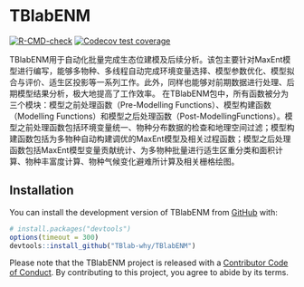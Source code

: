 
<!-- README.md is generated from README.Rmd. Please edit that file -->

# TBlabENM

<!-- badges: start -->

[![R-CMD-check](https://github.com/TBlab-why/TBlabENM/actions/workflows/R-CMD-check.yaml/badge.svg)](https://github.com/TBlab-why/TBlabENM/actions/workflows/R-CMD-check.yaml)
[![Codecov test
coverage](https://codecov.io/gh/TBlab-why/TBlabENM/graph/badge.svg)](https://app.codecov.io/gh/TBlab-why/TBlabENM)
<!-- badges: end -->

TBlabENM用于自动化批量完成生态位建模及后续分析。该包主要针对MaxEnt模型进行编写，能够多物种、多线程自动完成环境变量选择、模型参数优化、模型拟合与评价、适生区投影等一系列工作。此外，同样也能够对前期数据进行处理、后期模型结果分析，极大地提高了工作效率。
在TBlabENM包中，所有函数被分为三个模块：模型之前处理函数（Pre-Modelling
Functions）、模型构建函数（Modelling
Functions）和模型之后处理函数（Post-ModellingFunctions）。模型之前处理函数包括环境变量统一、物种分布数据的检查和地理空间过滤；模型构建函数包括为多物种自动构建调优的MaxEnt模型及相关过程函数；模型之后处理函数包括MaxEnt模型变量贡献统计、为多物种批量进行适生区重分类和面积计算、物种丰富度计算、物种气候变化避难所计算及相关栅格绘图。

## Installation

You can install the development version of TBlabENM from
[GitHub](https://github.com/) with:

``` r
# install.packages("devtools")
options(timeout = 300)
devtools::install_github("TBlab-why/TBlabENM")
```

Please note that the TBlabENM project is released with a [Contributor
Code of
Conduct](https://contributor-covenant.org/version/2/1/CODE_OF_CONDUCT.html).
By contributing to this project, you agree to abide by its terms.
